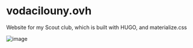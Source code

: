 # vodacilouny.ovh
Website for my Scout club, which is built with HUGO, and materialize.css

![image](https://user-images.githubusercontent.com/56836089/135153310-da6b419f-4891-4df6-b44d-aef7238cad72.png)
